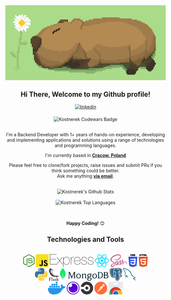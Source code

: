 
<div align="center">
<img src='https://github.com/kostnerek/kostnerek/blob/main/capybara.gif'>
<!-- credits for https://www.reddit.com/user/KennethSugar324/ -->
<h2> Hi There, Welcome to my Github profile!</h2>
<a href="https://www.linkedin.com/in/filip-kostecki00/" target="_blank">
<img src=https://img.shields.io/badge/linkedin-%2300acee.svg?color=405DE6&style=for-the-badge&logo=linkedin&logoColor=white alt=linkedin style="margin-bottom: 5px;" />
</a>
<br />
<br />
<img src="https://www.codewars.com/users/kostnerek/badges/large" alt="Kostnerek Codewars Badge">
<br />
<br />

I'm a Backend Developer with 1+ years of hands-on experience, developing and implementing applications and solutions using a range of technologies and programming languages.
<br />

I'm currently based in **[Cracow, Poland](https://www.google.com/maps/place/Krak%C3%B3w/@50.0468548,19.9348341,12z/data=!3m1!4b1!4m5!3m4!1s0x471644c0354e18d1:0xb46bb6b576478abf!8m2!3d50.0646501!4d19.9449799)**
<br />

Please feel free to clone/fork projects, raise issues and submit PRs if you think something could be better.<br />
Ask me anything  <a href="mailto:filip.kostecki00@gmail.com"><b>via email</b></a>.
<br />
<br />

<img align="center" src="https://github-readme-stats.vercel.app/api?username=kostnerek&include_all_commits=true&count_private=true&show_icons=true&line_height=30&title_color=CDB4DB&icon_color=CDB4DB&text_color=D3D3D3&bg_color=0A0A0A" alt="Kostnerek's Github Stats">
<br />
<br />
<img src="https://github-readme-stats.vercel.app/api/top-langs/?username=kostnerek&layout=compact&theme=dark&bg_color=0A0A0A" alt="Kostnerek Top Languages"/>
<br />
<br />
<br />

**Happy Coding!** 😊

</div>

<div align="center">
<h2>Technologies and Tools</h2>

<br />
<a margin="10"><img margin="10px" height="40" src="https://github.com/kostnerek/kostnerek/blob/main/svgs/nodejs-icon.svg"></a>
<a margin="10"><img margin="10px" height="40" src="https://github.com/kostnerek/kostnerek/blob/main/svgs/javascript.svg"></a>
<a margin="10"><img margin="10px" height="40" src="https://github.com/kostnerek/kostnerek/blob/main/svgs/express.svg"></a>
<a margin="10"><img margin="10px" height="40" src="https://github.com/kostnerek/kostnerek/blob/main/svgs/react.svg"></a>
<a margin="10"><img margin="10px" height="40" src="https://github.com/kostnerek/kostnerek/blob/main/svgs/sass.svg"></a>
<a margin="10"><img margin="10px" height="40" src="https://github.com/kostnerek/kostnerek/blob/main/svgs/css-3.svg"></a>
<a margin="10"><img margin="10px" height="40" src="https://github.com/kostnerek/kostnerek/blob/main/svgs/html-5.svg"></a>
<br />
<a margin="10"><img margin="10px" height="40" src="https://github.com/kostnerek/kostnerek/blob/main/svgs/python.svg"></a>
<a margin="10"><img margin="10px" height="40" src="https://github.com/kostnerek/kostnerek/blob/main/svgs/flask.svg"></a>
<a margin="10"><img margin="10px" height="40" src="https://github.com/kostnerek/kostnerek/blob/main/svgs/mongodb.svg"></a>
<a margin="10"><img margin="10px" height="40" src="https://github.com/kostnerek/kostnerek/blob/main/svgs/postgresql.svg"></a>
<a margin="10"><img margin="10px" height="40" src="https://github.com/kostnerek/kostnerek/blob/main/svgs/mysql-icon.svg"></a>
<br />
<a margin="10"><img margin="10px" height="40" src="https://github.com/kostnerek/kostnerek/blob/main/svgs/docker-icon.svg"></a>
<a margin="10"><img margin="10px" height="40" src="https://github.com/kostnerek/kostnerek/blob/main/svgs/insomnia.svg"></a>
<a margin="10"><img margin="10px" height="40" src="https://github.com/kostnerek/kostnerek/blob/main/svgs/circleci.svg"></a>
<a margin="10"><img margin="10px" height="40" src="https://github.com/kostnerek/kostnerek/blob/main/svgs/postman-icon.svg"></a>
<a margin="10"><img margin="10px" height="40" src="https://github.com/kostnerek/kostnerek/blob/main/svgs/chrome-web-store.svg"></a>
<br />
</div>